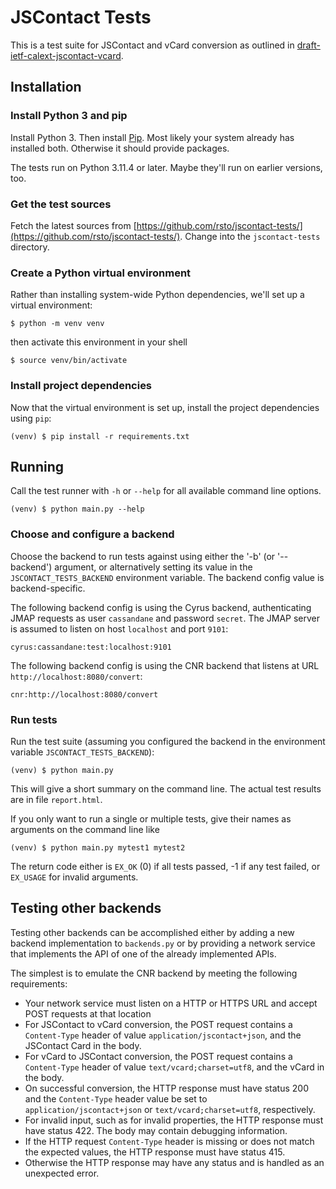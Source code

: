 # JSContact Tests

This is a test suite for JSContact and vCard conversion as outlined in
[draft-ietf-calext-jscontact-vcard](https://datatracker.ietf.org/doc/draft-ietf-calext-jscontact-vcard/).

## Installation

### Install Python 3 and pip

Install Python 3. Then install [Pip](https://pypi.org/project/pip/). Most likely your
system already has installed both. Otherwise it should provide packages.

The tests run on Python 3.11.4 or later. Maybe they'll run on earlier versions, too.

### Get the test sources

Fetch the latest sources from [https://github.com/rsto/jscontact-tests/](https://github.com/rsto/jscontact-tests/).
Change into the `jscontact-tests` directory.

### Create a Python virtual environment

Rather than installing system-wide Python dependencies, we'll set up a virtual
environment:

    $ python -m venv venv

then activate this environment in your shell

    $ source venv/bin/activate

### Install project dependencies

Now that the virtual environment is set up, install the project dependencies
using `pip`:

    (venv) $ pip install -r requirements.txt

## Running

Call the test runner with `-h` or `--help` for all available
command line options.

    (venv) $ python main.py --help

### Choose and configure a backend

Choose the backend to run tests against using either the '-b'
(or '--backend') argument, or alternatively setting its value
in the `JSCONTACT_TESTS_BACKEND` environment variable.
The backend config value is backend-specific.

The following backend config is using the Cyrus backend, authenticating
JMAP requests as user `cassandane` and password `secret`. The JMAP server
is assumed to listen on host `localhost` and port `9101`:

    cyrus:cassandane:test:localhost:9101

The following backend config is using the CNR backend that listens
at URL `http://localhost:8080/convert`:

    cnr:http://localhost:8080/convert

### Run tests

Run the test suite (assuming you configured the backend in
the environment variable `JSCONTACT_TESTS_BACKEND`):

    (venv) $ python main.py

This will give a short summary on the command line. The actual test results
are in file `report.html`.

If you only want to run a single or multiple tests, give their
names as arguments on the command line like

    (venv) $ python main.py mytest1 mytest2

The return code either is `EX_OK` (0) if all tests passed,
-1 if any test failed, or `EX_USAGE` for invalid arguments.

## Testing other backends

Testing other backends can be accomplished either by adding a new backend
implementation to `backends.py` or by providing a network service that
implements the API of one of the already implemented APIs.

The simplest is to emulate the CNR backend by meeting the following
requirements:

- Your network service must listen on a HTTP or HTTPS URL and
  accept POST requests at that location
- For JSContact to vCard conversion, the POST request contains
  a `Content-Type` header of value `application/jscontact+json`,
  and the JSContact Card in the body.
- For vCard to JSContact conversion, the POST request contains
  a `Content-Type` header of value `text/vcard;charset=utf8`,
  and the vCard in the body.
- On successful conversion, the HTTP response must have status 200
  and the `Content-Type` header value be set to `application/jscontact+json`
  or `text/vcard;charset=utf8`, respectively.
- For invalid input, such as for invalid properties, the HTTP response
  must have status 422. The body may contain debugging information.
- If the HTTP request `Content-Type` header is missing or does not
  match the expected values, the HTTP response must have status 415.
- Otherwise the HTTP response may have any status and is handled as
  an unexpected error.
